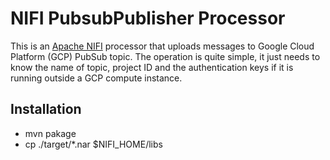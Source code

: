 # NIFI PubsubPublisher Processor

This is an [Apache NIFI](https://nifi.apache.org/) processor that uploads messages to Google Cloud Platform (GCP) PubSub topic. The operation is quite simple, it just needs to know the name of topic, project ID and the authentication keys if it is running outside a GCP compute instance.

## Installation
* mvn pakage
* cp ./target/*.nar $NIFI_HOME/libs
